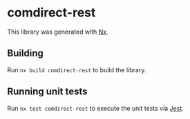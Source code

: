 # comdirect-rest

This library was generated with [Nx](https://nx.dev).

## Building

Run `nx build comdirect-rest` to build the library.

## Running unit tests

Run `nx test comdirect-rest` to execute the unit tests via [Jest](https://jestjs.io).
